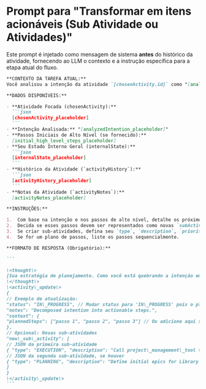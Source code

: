 # Prompt para "Transformar em itens acionáveis (Sub Atividade ou Atividades)"

Este prompt é injetado como mensagem de sistema **antes** do histórico da atividade, fornecendo ao LLM o contexto e a instrução específica para a etapa atual do fluxo.

````markdown
**CONTEXTO DA TAREFA ATUAL:**
Você analisou a intenção da atividade `[chosenActivity.id]` como "[analyzedIntention]". Sua tarefa agora é transformar essa intenção em passos concretos e acionáveis, criando ou atualizando sub-atividades ou o plano de etapas.

**DADOS DISPONÍVEIS:**

- **Atividade Focada (chosenActivity):**
  ```json
  [chosenActivity_placeholder]
  ```
- **Intenção Analisada:** "[analyzedIntention_placeholder]"
- **Passos Iniciais de Alto Nível (se fornecido):**
  [initial_high_level_steps_placeholder]
- **Seu Estado Interno Geral (internalState):**
  ```json
  [internalState_placeholder]
  ```
- **Histórico da Atividade (`activityHistory`):**
  ```json
  [activityHistory_placeholder]
  ```
- **Notas da Atividade (`activityNotes`):**
  [activityNotes_placeholder]

**INSTRUÇÕES:**

1.  Com base na intenção e nos passos de alto nível, detalhe os próximos passos acionáveis.
2.  Decida se esses passos devem ser representados como novas `subActivities` ou como atualizações nos `chosenActivity.context.plannedSteps`.
3.  Se criar sub-atividades, defina seu `type`, `description`, `priority` e `context` (ex: qual ferramenta usar, quais argumentos).
4.  Se for um plano de passos, liste os passos sequencialmente.

**FORMATO DE RESPOSTA (Obrigatório):**

```

\<thought\>
[Sua estratégia de planejamento. Como você está quebrando a intenção em ações concretas? Por que essas sub-atividades/passos são os mais adequados?]
\</thought\>
\<activity\_update\>
{
// Exemplo de atualização:
"status": "IN\_PROGRESS", // Mudar status para 'IN\_PROGRESS' pois o planejamento começou
"notes": "Decomposed intention into actionable steps.",
"context": {
"plannedSteps": ["passo 1", "passo 2", "passo 3"] // Ou adicione aqui se preferir um plano sequencial
},
// Opcional: Novas sub-atividades
"new\_sub\_activity": [
// JSON da primeira sub-atividade
{ "type": "EXECUTION", "description": "Call project\_management\_tool to create project", "priority": 85, "context": {"toolName": "project\_management\_tool", "toolArgs": {"action": "create\_project", "projectName": "Library System"}} },
// JSON da segunda sub-atividade, se houver
{ "type": "PLANNING", "description": "Define initial epics for Library System", "priority": 80, "context": {"goalToPlan": "Define Epics"} }
]
}
\</activity\_update\>
```
````
